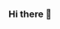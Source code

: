 ### Hi there 👋

<!--
**carolineany/carolineany** is a ✨ _special_ ✨ repository because its `README.md` (this file) appears on your GitHub profile.

Here are some ideas to get you started:
any

- 🔭 I’m currently working on ...
- 🌱 I’m currently learning ...
- 👯 I’m looking to collaborate on ...
- 🤔 I’m looking for help with ...
- 💬 Ask me about ...
- 📫 How to reach me: ...
- 😄 Pronouns: ...
- ⚡ Fun fact: ...
-->
